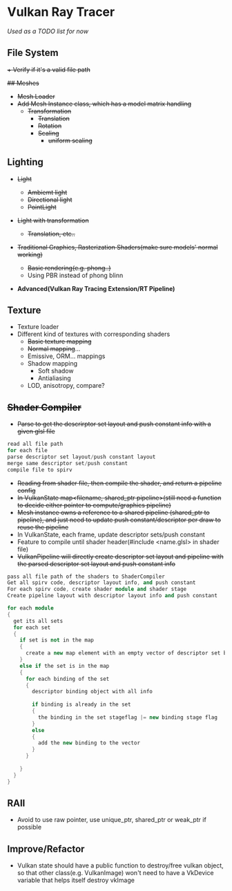 # Vulkan Ray Tracer

*Used as a TODO list for now*

## File System
~~+ Verify if it's a valid file path~~

~~## Meshes~~
+ ~~Mesh Loader~~
+ ~~Add Mesh Instance class, which has a model matrix handling~~
  + ~~Transformation~~
    + ~~Translation~~
    + ~~Rotation~~
    + ~~Scaling~~
      + ~~uniform scaling~~

## Lighting
+ ~~Light~~
  + ~~Ambiemt light~~
  + ~~Directional light~~
  + ~~PointLight~~
+ ~~Light with transformation~~
  + ~~Translation, etc..~~
+ ~~Traditional Graphics, Rasterization Shaders(make sure models' normal working)~~
  + ~~Basic rendering(e.g. phong..)~~
  + Using PBR instead of phong blinn

+ **Advanced(Vulkan Ray Tracing Extension/RT Pipeline)**
## Texture
+ Texture loader
+ Different kind of textures with corresponding shaders
  + ~~Basic texture mapping~~
  + ~~Normal mapping~~...
  + Emissive, ORM... mappings
  + Shadow mapping
    + Soft shadow
    + Antialiasing
  + LOD, anisotropy, compare?

## ~~Shader Compiler~~
+ ~~Parse to get the descrirptor set layout and push constant info with a given glsl file~~
~~~~ c++
read all file path
for each file
parse descriptor set layout/push constant layout
merge same descriptor set/push constant
compile file to spirv

~~~~
+ ~~Reading from shader file, then compile the shader, and return a pipeline config~~
+ ~~In VulkanState map<filename, shared_ptr pipeline>(still need a function to decide either pointer to compute/graphics pipeline)~~
+ ~~Mesh instance owns a reference to a shared pipeline (shared_ptr to pipeline), and just need to update push constant/descriptor per draw to reuse the pipeline~~
+ In VulkanState, each frame, update descriptor sets/push constant
+ Feature to compile until shader header(#include <name.glsl> in shader file)
+ ~~VulkanPipeline will directly create descriptor set layout and pipeline with the parsed descriptor set layout and push constant info~~
~~~~ c++
pass all file path of the shaders to ShaderCompiler
Get all spirv code, descriptor layout info, and push constant
For each spirv code, create shader module and shader stage
Create pipeline layout with descriptor layout info and push constant
~~~~


~~~~ c++
for each module
{
  get its all sets
  for each set
  {
    if set is not in the map
    {
      create a new map element with an empty vector of descriptor set binding
    }
    else if the set is in the map
    {
      for each binding of the set
      {
        descriptor binding object with all info
        
        if binding is already in the set
        {
          the binding in the set stageflag |= new binding stage flag
        }
        else
        {
          add the new binding to the vector
        }
      }
      
    }
  }
}
~~~~

## RAII
+ Avoid to use raw pointer, use unique_ptr, shared_ptr or weak_ptr if possible

## Improve/Refactor
+ Vulkan state should have a public function to destroy/free vulkan object, so that other class(e.g. VulkanImage) won't need to have a VkDevice variable that helps itself destroy vkImage 
